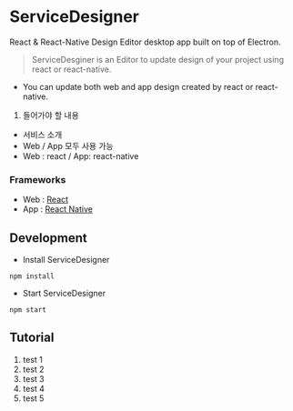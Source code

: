 # ServiceDesigner
React & React-Native Design Editor desktop app built on top of Electron.
> ServiceDesginer is an Editor to update design of your project using react or react-native.
- You can update both web and app design created by react or react-native.
<!-- - Web : [React](https://reactjs.org/)
- App : [React Native](https://facebook.github.io/react-native/) -->


1. 들어가야 할 내용
- 서비스 소개
- Web / App 모두 사용 가능
- Web : react / App: react-native

### Frameworks
- Web : [React](https://reactjs.org/)
- App : [React Native](https://facebook.github.io/react-native/)

## Development
- Install ServiceDesigner
```
npm install
```
- Start ServiceDesigner
```
npm start 
```

<!-- ## build
```
npm run dist
``` -->

<!-- Tutorial에 들어갈 내용 -->
<!-- ## how to use
- File : Open saved 'design.save.json' file to update your project at ServiceDesigner.
- State : The scheme is json.
- Style : The Style supports following special shceme.

  Color.XXX : Support Color variables. The variables should be defined color tab.
  Asset.XXX : Support Asset variables. The variables should be defined asset tab.
  ex ) { "backgroundColor": "Color.red" }

- Property : the property supports following special shceme.

  First checkbox is if the attribute is active.
  Second checkbox is if the attribute is binded with state variable.
  Asset.XXX : Asset tab scheme. -->

## Tutorial
1. test 1
1. test 2
1. test 3
1. test 4
1. test 5